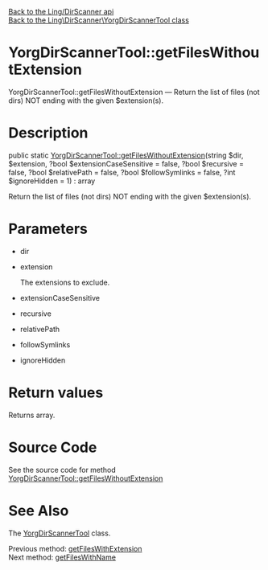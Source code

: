 [Back to the Ling/DirScanner api](https://github.com/lingtalfi/DirScanner/blob/master/doc/api/Ling/DirScanner.md)<br>
[Back to the Ling\DirScanner\YorgDirScannerTool class](https://github.com/lingtalfi/DirScanner/blob/master/doc/api/Ling/DirScanner/YorgDirScannerTool.md)


YorgDirScannerTool::getFilesWithoutExtension
================



YorgDirScannerTool::getFilesWithoutExtension — Return the list of files (not dirs) NOT ending with the given $extension(s).




Description
================


public static [YorgDirScannerTool::getFilesWithoutExtension](https://github.com/lingtalfi/DirScanner/blob/master/doc/api/Ling/DirScanner/YorgDirScannerTool/getFilesWithoutExtension.md)(string $dir, $extension, ?bool $extensionCaseSensitive = false, ?bool $recursive = false, ?bool $relativePath = false, ?bool $followSymlinks = false, ?int $ignoreHidden = 1) : array




Return the list of files (not dirs) NOT ending with the given $extension(s).




Parameters
================


- dir

    

- extension

    The extensions to exclude.

- extensionCaseSensitive

    

- recursive

    

- relativePath

    

- followSymlinks

    

- ignoreHidden

    


Return values
================

Returns array.








Source Code
===========
See the source code for method [YorgDirScannerTool::getFilesWithoutExtension](https://github.com/lingtalfi/DirScanner/blob/master/YorgDirScannerTool.php#L475-L529)


See Also
================

The [YorgDirScannerTool](https://github.com/lingtalfi/DirScanner/blob/master/doc/api/Ling/DirScanner/YorgDirScannerTool.md) class.

Previous method: [getFilesWithExtension](https://github.com/lingtalfi/DirScanner/blob/master/doc/api/Ling/DirScanner/YorgDirScannerTool/getFilesWithExtension.md)<br>Next method: [getFilesWithName](https://github.com/lingtalfi/DirScanner/blob/master/doc/api/Ling/DirScanner/YorgDirScannerTool/getFilesWithName.md)<br>

